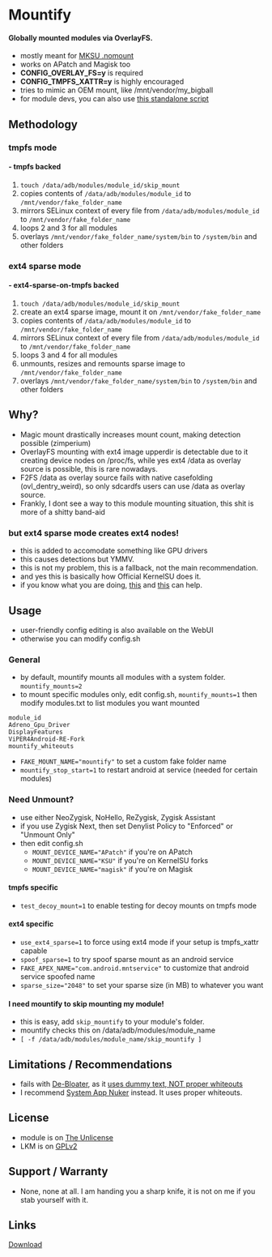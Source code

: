 # Mountify

#### Globally mounted modules via OverlayFS.

- mostly meant for [MKSU .nomount](https://github.com/5ec1cff/KernelSU/commit/76bfccd11f4c8953b35e1342a2461f45b7d21c22)
- works on APatch and Magisk too
- **CONFIG_OVERLAY_FS=y** is required 
- **CONFIG_TMPFS_XATTR=y** is highly encouraged
- tries to mimic an OEM mount, like /mnt/vendor/my_bigball
- for module devs, you can also use [this standalone script](https://github.com/backslashxx/mountify/tree/standalone-script)

## Methodology
### tmpfs mode 
#### - tmpfs backed
1. `touch /data/adb/modules/module_id/skip_mount`
2. copies contents of `/data/adb/modules/module_id` to `/mnt/vendor/fake_folder_name`
3. mirrors SELinux context of every file from `/data/adb/modules/module_id` to `/mnt/vendor/fake_folder_name`
4. loops 2 and 3 for all modules
5. overlays `/mnt/vendor/fake_folder_name/system/bin` to `/system/bin` and other folders

### ext4 sparse mode 
#### - ext4-sparse-on-tmpfs backed
1. `touch /data/adb/modules/module_id/skip_mount`
2. create an ext4 sparse image, mount it on `/mnt/vendor/fake_folder_name`
3. copies contents of `/data/adb/modules/module_id` to `/mnt/vendor/fake_folder_name`
4. mirrors SELinux context of every file from `/data/adb/modules/module_id` to `/mnt/vendor/fake_folder_name`
5. loops 3 and 4 for all modules
6. unmounts, resizes and remounts sparse image to `/mnt/vendor/fake_folder_name`
7. overlays `/mnt/vendor/fake_folder_name/system/bin` to `/system/bin` and other folders

## Why?
- Magic mount drastically increases mount count, making detection possible (zimperium)
- OverlayFS mounting with ext4 image upperdir is detectable due to it creating device nodes on /proc/fs, while yes ext4 /data as overlay source is possible, this is rare nowadays.
- F2FS /data as overlay source fails with native casefolding (ovl_dentry_weird), so only sdcardfs users can use /data as overlay source.
- Frankly, I dont see a way to this module mounting situation, this shit is more of a shitty band-aid

### but ext4 sparse mode creates ext4 nodes!
- this is added to accomodate something like GPU drivers
- this causes detections but YMMV.
- this is not my problem, this is a fallback, not the main recommendation.
- and yes this is basically how Official KernelSU does it.
- if you know what you are doing, [this](https://github.com/tiann/KernelSU/commit/032d5e9044e63426804872ca0a6b78a101a8185a) and [this](https://github.com/tiann/KernelSU/commit/865c31bc70308bbce4eb5f0ff639e04122846472) can help.

## Usage
- user-friendly config editing is also available on the WebUI
- otherwise you can modify config.sh

### General
- by default, mountify mounts all modules with a system folder. `mountify_mounts=2`
- to mount specific modules only, edit config.sh, `mountify_mounts=1` then modify modules.txt to list modules you want mounted

```
module_id
Adreno_Gpu_Driver
DisplayFeatures
ViPER4Android-RE-Fork
mountify_whiteouts
```
- `FAKE_MOUNT_NAME="mountify"` to set a custom fake folder name
- `mountify_stop_start=1` to restart android at service (needed for certain modules)

### Need Unmount?
- use either NeoZygisk, NoHello, ReZygisk, Zygisk Assistant
- if you use Zygisk Next, then set Denylist Policy to "Enforced" or "Unmount Only"
- then edit config.sh
   - `MOUNT_DEVICE_NAME="APatch"` if you're on APatch
   - `MOUNT_DEVICE_NAME="KSU"` if you're on KernelSU forks
   - `MOUNT_DEVICE_NAME="magisk"` if you're on Magisk

#### tmpfs specific
- `test_decoy_mount=1` to enable testing for decoy mounts on tmpfs mode

#### ext4 specific
- `use_ext4_sparse=1` to force using ext4 mode if your setup is tmpfs_xattr capable
- `spoof_sparse=1` to try spoof sparse mount as an android service
- `FAKE_APEX_NAME="com.android.mntservice"` to customize that android service spoofed name
- `sparse_size="2048"` to set your sparse size (in MB) to whatever you want

#### I need mountify to skip mounting my module!
- this is easy, add `skip_mountify` to your module's folder.
- mountify checks this on /data/adb/modules/module_name
- `[ -f /data/adb/modules/module_name/skip_mountify ]`

## Limitations / Recommendations
- fails with [De-Bloater](https://github.com/sunilpaulmathew/De-Bloater), as it [uses dummy text, NOT proper whiteouts](https://github.com/sunilpaulmathew/De-Bloater/blob/cadd523f0ad8208eab31e7db51f855b89ed56ffe/app/src/main/java/com/sunilpaulmathew/debloater/utils/Utils.java#L112)
- I recommend [System App Nuker](https://github.com/ChiseWaguri/systemapp_nuker/releases) instead. It uses proper whiteouts.

## License
- module is on [The Unlicense](https://github.com/backslashxx/mountify/blob/master/LICENSE)
- LKM is on [GPLv2](https://github.com/backslashxx/mountify/blob/master/nuke_ext4_lkm/LICENSE)

## Support / Warranty
- None, none at all. I am handing you a sharp knife, it is not on me if you stab yourself with it.

## Links
[Download](https://github.com/backslashxx/mountify/releases)

